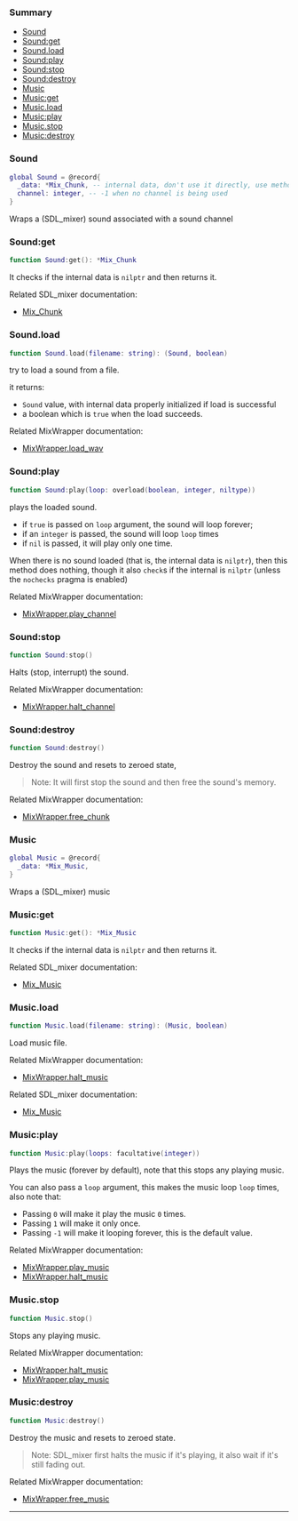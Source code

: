 ### Summary
* [Sound](#sound)
* [Sound:get](#soundget)
* [Sound.load](#soundload)
* [Sound:play](#soundplay)
* [Sound:stop](#soundstop)
* [Sound:destroy](#sounddestroy)
* [Music](#music)
* [Music:get](#musicget)
* [Music.load](#musicload)
* [Music:play](#musicplay)
* [Music.stop](#musicstop)
* [Music:destroy](#musicdestroy)

### Sound

```lua
global Sound = @record{
  _data: *Mix_Chunk, -- internal data, don't use it directly, use methods instead
  channel: integer, -- -1 when no channel is being used
}
```

Wraps a (SDL_mixer) sound associated with a sound channel

### Sound:get

```lua
function Sound:get(): *Mix_Chunk
```

It checks if the internal data is `nilptr` and then returns it.

Related SDL_mixer documentation:
* [Mix_Chunk](https://www.libsdl.org/projects/SDL_mixer/docs/SDL_mixer_85.html#SEC85)

### Sound.load

```lua
function Sound.load(filename: string): (Sound, boolean)
```

try to load a sound from a file.

it returns:
* `Sound` value, with internal data properly initialized if load is successful
* a boolean which is `true` when the load succeeds.

Related MixWrapper documentation:
* [MixWrapper.load_wav](wrappers/mix.md#mixwrapperload_wav)

### Sound:play

```lua
function Sound:play(loop: overload(boolean, integer, niltype))
```

plays the loaded sound.
* if `true` is passed on `loop` argument, the sound will loop forever;
* if an `integer` is passed, the sound will loop `loop` times
* if `nil` is passed, it will play only one time.

When there is no sound loaded (that is, the internal data is `nilptr`), then this method
does nothing, though it also `check`s if the internal is `nilptr` (unless the `nochecks` pragma is enabled)

Related MixWrapper documentation:
* [MixWrapper.play_channel](wrappers/mix.md#mixwrapperplay_channel)

### Sound:stop

```lua
function Sound:stop()
```

Halts (stop, interrupt) the sound.

Related MixWrapper documentation:
* [MixWrapper.halt_channel](wrappers/mix.md#mixwrapperhalt_channel)

### Sound:destroy

```lua
function Sound:destroy()
```

Destroy the sound and resets to zeroed state,

> Note: It will first stop the sound and then free the sound's memory.

Related MixWrapper documentation:
* [MixWrapper.free_chunk](wrappers/mix.md#mixwrapperfree_chunk)

### Music

```lua
global Music = @record{
  _data: *Mix_Music,
}
```

Wraps a (SDL_mixer) music

### Music:get

```lua
function Music:get(): *Mix_Music
```

It checks if the internal data is `nilptr` and then returns it.

Related SDL_mixer documentation:
* [Mix_Music](https://www.libsdl.org/projects/SDL_mixer/docs/SDL_mixer_86.html#SEC86)

### Music.load

```lua
function Music.load(filename: string): (Music, boolean)
```

Load music file.

Related MixWrapper documentation:
* [MixWrapper.halt_music](wrappers/mix.md#mixwrapperload_mus)

Related SDL_mixer documentation:
* [Mix_Music](https://www.libsdl.org/projects/SDL_mixer/docs/SDL_mixer_86.html#SEC86)

### Music:play

```lua
function Music:play(loops: facultative(integer))
```

Plays the music (forever by default), note that this stops any playing music.

You can also pass a `loop` argument, this makes the music loop `loop` times, also note that:
* Passing `0` will make it play the music `0` times.
* Passing `1` will make it only once.
* Passing `-1` will make it looping forever, this is the default value.

Related MixWrapper documentation:
* [MixWrapper.play_music](wrappers/mix.md#mixwrapperplay_music)
* [MixWrapper.halt_music](wrappers/mix.md#mixwrapperhalt_music)

### Music.stop

```lua
function Music.stop()
```

Stops any playing music.

Related MixWrapper documentation:
* [MixWrapper.halt_music](wrappers/mix.md#mixwrapperhalt_music)
* [MixWrapper.play_music](wrappers/mix.md#mixwrapperplay_music)

### Music:destroy

```lua
function Music:destroy()
```

Destroy the music and resets to zeroed state.

> Note: SDL_mixer first halts the music if it's playing, it also wait if it's still fading out.

Related MixWrapper documentation:
* [MixWrapper.free_music](wrappers/mix.md#mixwrapperfree_music)

---
